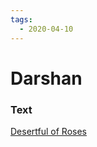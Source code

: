 ```yaml
---
tags:
  - 2020-04-10
---
```

# Darshan

### Text
[Desertful of Roses](https://drive.google.com/file/d/1jWhsie9SaOItpGWtnauIZ1GPDG6nIYgV/view)

